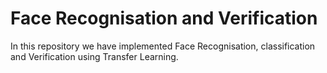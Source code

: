 # Face Recognisation and Verification
In this repository we have implemented Face Recognisation, classification and Verification using Transfer Learning.
